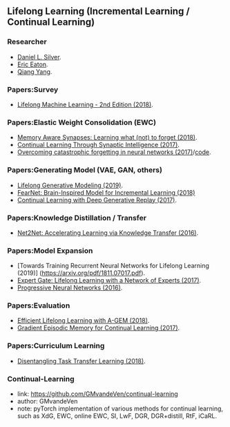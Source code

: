 ## **Lifelong Learning (Incremental Learning / Continual Learning)**


### Researcher
  * [Daniel L. Silver](http://plato.acadiau.ca/courses/comp/dsilver/DLSWebSIte/Publications.html).
  * [Eric Eaton](https://www.seas.upenn.edu/~eeaton/).
  * [Qiang Yang](http://www.cs.ust.hk/~qyang/).

### Papers:Survey
  * [Lifelong Machine Learning - 2nd Edition (2018)](https://www.cs.uic.edu/~liub/lifelong-machine-learning.html).

### Papers:Elastic Weight Consolidation (EWC)
  * [Memory Aware Synapses: Learning what (not) to forget (2018)](https://arxiv.org/abs/1711.09601).
  * [Continual Learning Through Synaptic Intelligence (2017)](https://arxiv.org/abs/1703.04200?context=stat.ML).
  * [Overcoming catastrophic forgetting in neural networks (2017)](https://arxiv.org/abs/1612.00796)/[code](https://github.com/yashkant/Elastic-Weight-Consolidation).

### Papers:Generating Model (VAE, GAN, others)
  * [Lifelong Generative Modeling (2019)](https://arxiv.org/abs/1705.09847v2).
  * [FearNet: Brain-Inspired Model for Incremental Learning (2018)](https://arxiv.org/abs/1711.10563)
  * [Continual Learning with Deep Generative Replay (2017)](https://arxiv.org/abs/1705.08690).

### Papers:Knowledge Distillation / Transfer
  * [Net2Net: Accelerating Learning via Knowledge Transfer (2016)](https://arxiv.org/abs/1511.05641).

### Papers:Model Expansion
  * [Towards Training Recurrent Neural Networks for Lifelong Learning (2019)] (https://arxiv.org/pdf/1811.07017.pdf).
  * [Expert Gate: Lifelong Learning with a Network of Experts (2017)](https://arxiv.org/abs/1611.06194).
  * [Progressive Neural Networks (2016)](https://arxiv.org/abs/1606.04671).
 
### Papers:Evaluation
  * [Efficient Lifelong Learning with A-GEM (2018)](https://arxiv.org/abs/1812.00420).
  * [Gradient Episodic Memory for Continual Learning (2017)](https://arxiv.org/abs/1706.08840).
  
### Papers:Curriculum Learning
  * [Disentangling Task Transfer Learning (2018)](http://taskonomy.stanford.edu/#abstract).
  
### Continual-Learning
  * link: https://github.com/GMvandeVen/continual-learning
  * author: GMvandeVen
  * note: pyTorch implementation of various methods for continual learning, such as XdG, EWC, online EWC, SI, LwF, DGR, DGR+distill, RtF, iCaRL.
